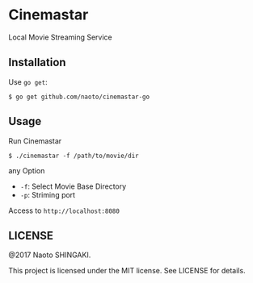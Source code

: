 # Cinemastar

Local Movie Streaming Service

## Installation

Use `go get`:  

```shell
$ go get github.com/naoto/cinemastar-go
```

## Usage

Run Cinemastar  

```shell
$ ./cinemastar -f /path/to/movie/dir
```

any Option  

* `-f`: Select Movie Base Directory
* `-p`: Striming port

Access to `http://localhost:8080`

## LICENSE
@2017 Naoto SHINGAKI.

This project is licensed under the MIT license. See LICENSE for details.
